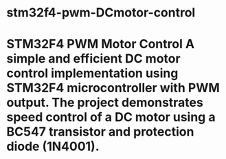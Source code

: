 # stm32f4-pwm-DCmotor-control
# STM32F4 PWM Motor Control  A simple and efficient DC motor control implementation using STM32F4 microcontroller with PWM output. The project demonstrates speed control of a DC motor using a BC547 transistor and protection diode (1N4001).
